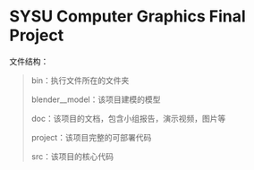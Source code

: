 # SYSU Computer Graphics Final Project

文件结构：

> bin：执行文件所在的文件夹
> 
> blender__model：该项目建模的模型
> 
> doc：该项目的文档，包含小组报告，演示视频，图片等
> 
> project：该项目完整的可部署代码
> 
> src：该项目的核心代码
